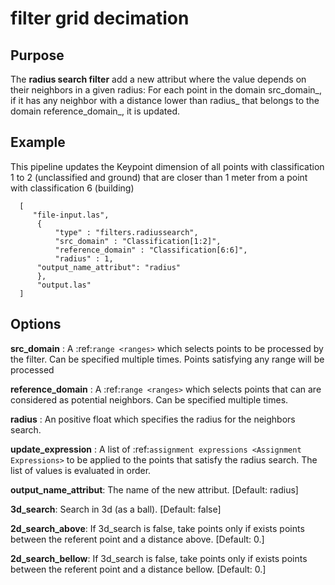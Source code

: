 # filter grid decimation

Purpose
---------------------------------------------------------------------------------------------------------

The **radius search filter** add a new attribut where the value depends on their neighbors in a given radius: For each point in the domain src_domain_, if it has any neighbor with a distance lower than radius_ that belongs to the domain reference_domain_, it is updated.


Example
---------------------------------------------------------------------------------------------------------

This pipeline updates the Keypoint dimension of all points with classification 1 to 2 (unclassified and ground) that are closer than 1 meter from a point with classification 6 (building)


```
  [
     "file-input.las",
      {
          "type" : "filters.radiussearch",
          "src_domain" : "Classification[1:2]",
          "reference_domain" : "Classification[6:6]",
          "radius" : 1,
	  "output_name_attribut": "radius"
      },
      "output.las"
  ]
```

Options
---------------------------------------------------------------------------------------------------------------------------------------------------------------------

**src_domain** :
  A :ref:`range <ranges>` which selects points to be processed by the filter. Can be specified multiple times.  Points satisfying any range will be processed

**reference_domain** :
  A :ref:`range <ranges>` which selects points that can are considered as potential neighbors. Can be specified multiple times.

**radius** :
  An positive float which specifies the radius for the neighbors search.

**update_expression** :
  A list of :ref:`assignment expressions <Assignment Expressions>` to be applied to the points that satisfy the radius search. The list of values is evaluated in order.

**output_name_attribut**: The name of the new attribut. [Default: radius]

**3d_search**: Search in 3d (as a ball). [Default: false]

**2d_search_above**: If 3d_search is false, take points only if exists points between the referent point and a distance above. [Default: 0.]

**2d_search_bellow**: If 3d_search is false, take points only if exists points between the referent point and a distance bellow. [Default: 0.]

